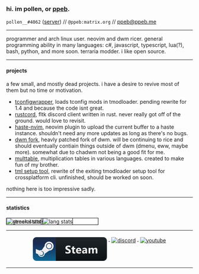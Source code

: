 ### hi. im pollen, or [ppeb](https://ppeb.me).
`pollen__#4062` ([server](https://discord.gg/EB6yPZj)) // `@ppeb:matrix.org` // [ppeb@ppeb.me](mailto:ppeb@ppeb.me)

---

programmer and arch linux user. neovim and dwm ricer. general programming ability in many languages: c#, javascript, typescript, lua(?), bash, python, and more soon. terraria modder. i like open source.

---
#### projects
a few small, and mostly dead projects. i have a desire to revive most of them but no time or motivation.
* [tconfigwrapper](https://github.com/pollen00/tConfigWrapper), loads tconfig mods in tmodloader. pending rewrite for 1.4 and because the code isnt great.
* [rustcord](https://github.com/pollen00/rustcord), fltk discord client written in rust. never really got off of the ground. would love to revisit.
* [haste-nvim](https://github.com/pollen00/haste-nvim), neovim plugin to upload the current buffer to a haste instance. shouldn't need any more updates as long as there's no bugs.
* [dwm fork](https://github.com/pollen00/dwm), heavly patched fork of dwm. will be continuing to rice and should eventually contiain things outside of dwm (dmenu, eww, maybe more). somewhat due to chadwm not being a good fit for me.
* [multtable](https://github.com/pollen00/multtable), multiplication tables in various languages. created to make fun of my brother.
* [tml setup tool](https://github.com/pollen00/tModLoader/tree/linussetup/setup), rewrite of the exiting tmodloader setup tool for crossplatform cli. unfinished, should be worked on soon.

nothing here is too impressive sadly.

---

#### statistics
<style>
    .parent {
        position: relative;
        top: 0;
        left: 0;
        margin: auto;
    }

    .generalstats {
        position: absolute;
        left: 0px;
        border: 1px solid #000000;
        width: 49%;
    }

    .streakstats {
        position: relative;
        top: 0;
        left: 0;
        border: 1px solid #000000;
        width: 49%;
    }

    .langstats {
        position: relative;
        border: 1px solid #000000;
        width: 41.5%;
    }
</style>

<div class="parent">
    <img class="generalstats"  src="https://github-readme-stats.vercel.app/api?username=pollen00&hide_border=true&show_icons=true&theme=tokyonight" alt="general stats"/>
    <img class="streakstats" src="https://github-readme-streak-stats.herokuapp.com/?user=pollen00&hide_border=true&theme=tokyonight" alt="streak stats"/>
    <img class="langstats" src="https://github-readme-stats.vercel.app/api/top-langs/?username=pollen00&hide_border=true&theme=tokyonight" alt="lang stats"/>
</div>

---

<p align="center">
    <a href="https://steamcommunity.com/id/pollen__/"/>
        <img src="https://github.com/MikeCodesDotNET/ColoredBadges/blob/master/svg/social/steam.svg" alt="steam" style="vertical-align:top; margin:4px"/>
    </a>
    <a href="https://discord.com/invite/EB6yPZj"/>
        <img src="https://github.com/fenix-hub/ColoredBadges/blob/master/svg/social/discord.svg" alt="discord" style="vertical-align:top; margin:4px"/>
    </a>
    <a href="https://www.youtube.com/channel/UCNAzyeFNgiKHLoA9dUAs05w"/>
        <img src="https://github.com/fenix-hub/ColoredBadges/blob/master/svg/streaming/youtube.svg" alt="youtube" style="vertical-align:top; margin:4px"/>
    </a>
</p>

---
